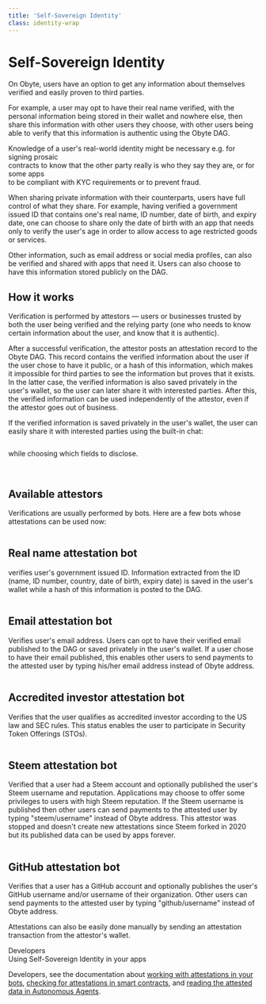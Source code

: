 ```yaml
---
title: 'Self-Sovereign Identity'
class: identity-wrap
---
```


# Self-Sovereign Identity
<div class="sub-block">
    On Obyte, users have an option to get any information about themselves verified and easily proven to third parties.
</div>
<div class="sub-text-block">
    <p>For example, a user may opt to have their real name verified, with the personal information being stored in their wallet and nowhere else, then share this information with other users they choose, with other users being able to verify that this information is authentic using the Obyte DAG.</p>
</div>

Knowledge of a user's real-world identity might be necessary e.g. for signing prosaic <br> 
contracts to know that the other party really is who they say they are, or for some apps <br> 
to be compliant with KYC requirements or to prevent fraud.

When sharing private information with their counterparts, users have full control of what they share. For example, having verified a government issued ID that contains one's real name, ID number, date of birth, and expiry date, one can choose to share only the date of birth with an app that needs only to verify the user's age in order to allow access to age restricted goods or services.

Other information, such as email address or social media profiles, can also be verified and shared with apps that need it. Users can also choose to have this information stored publicly on the DAG.

<div class="flex-block one">
    <div class="info-block">
        <h2>How it works</h2>
        <p>
            Verification is performed by attestors — users or businesses trusted by both the user being verified and the relying party (one who needs to know certain information about the user, and know that it is authentic).
        </p>
        <p>
            After a successful verification, the attestor posts an attestation record to the Obyte DAG. This record contains the verified information about the user if the user chose to have it public, or a hash of this information, which makes it impossible for third parties to see the information but proves that it exists. In the latter case, the verified information is also saved privately in the user's wallet, so the user can later share it with interested parties. After this, the verified information can be used independently of the attestor, even if the attestor goes out of business.
        </p>
        <p>
            If the verified information is saved privately in the user's wallet, the user can easily share it with interested parties using the built-in chat:
        </p>
        <img class="info-img" src="/user/themes/obyte/assets/identity/img1-bot_new.png" alt="">
        <p>while choosing which fields to disclose.</p>
    </div>
    <div class="img-block">
        <img src="/user/themes/obyte/assets/identity/img1_new.png" alt="">
        <img class="mobile" src="/user/themes/obyte/assets/identity/img1-mob_new.png" alt="">
    </div>
</div>

## Available attestors
Verifications are usually performed by bots. Here are a few bots whose attestations can be used now:
<br/>
<div class="attestors-list">
    <div class="attestor-block">
        <div class="img-block">
            <img src="/user/themes/obyte/assets/identity/svg1.svg" alt="">
        </div>
        <div class="info-block">
            <h2 class="title">Real name attestation bot</h2>
            <p>verifies user's government issued ID. Information extracted from the ID (name, ID number, country, date of birth, expiry date) is saved in the user's wallet while a hash of this information is posted to the DAG.</p>
        </div>
    </div>
    <div class="attestor-block">
        <div class="img-block">
            <img src="/user/themes/obyte/assets/identity/svg2.svg" alt="">
        </div>
        <div class="info-block">
            <h2 class="title">Email attestation bot</h2>
            <p>Verifies user's email address. Users can opt to have their verified email published to the DAG or saved privately in the user's wallet. If a user chose to have their email published, this enables other users to send payments to the attested user by typing his/her email address instead of Obyte address.</p>
        </div>
    </div>
    <div class="attestor-block">
        <div class="img-block">
            <img src="/user/themes/obyte/assets/identity/svg3.svg" alt="">
        </div>
        <div class="info-block">
            <h2 class="title">Accredited investor attestation bot</h2>
            <p>Verifies that the user qualifies as accredited investor according to the US law and SEC rules. This status enables the user to participate in Security Token Offerings (STOs).</p>
        </div>
    </div>
    <div class="attestor-block">
        <div class="img-block">
            <img src="/user/themes/obyte/assets/identity/svg4.svg" alt="">
        </div>
        <div class="info-block">
            <h2 class="title">Steem attestation bot</h2>
            <p>Verified that a user had a Steem account and optionally published the user's Steem username and reputation. Applications may choose to offer some privileges to users with high Steem reputation. If the Steem username is published then other users can send payments to the attested user by typing "steem/username" instead of Obyte address. This attestor was stopped and doesn't create new attestations since Steem forked in 2020 but its published data can be used by apps forever.</p>
        </div>
    </div>
    <div class="attestor-block">
        <div class="img-block">
            <img src="/user/themes/obyte/assets/identity/github.svg" alt="">
        </div>
        <div class="info-block">
            <h2 class="title">GitHub attestation bot</h2>
            <p>Verifies that a user has a GitHub account and optionally publishes the user's GitHub username and/or username of their organization. Other users can send payments to the attested user by typing "github/username" instead of Obyte address.</p>
        </div>
    </div>
</div>

Attestations can also be easily done manually by sending an attestation transaction from the attestor's wallet.

<div class="dev-blog">
    <div class="dev-img-block">
        <img src="/user/themes/obyte/assets/chatbots/doc.svg" alt="">
    </div>
    <div class="info-block">
        <div class="cat">Developers</div>
        <div class="title">Using Self-Sovereign Identity in your apps</div>
        <p>
            Developers, see the documentation about <a href="https://developer.obyte.org/private-profiles" target="_blank" rel="noopener">working with attestations in your bots</a>, 
            <a href="https://developer.obyte.org/contracts/reference#attested" target="_blank" rel="noopener">checking for attestations in smart contracts</a>, and <a href="https://developer.obyte.org/autonomous-agents/oscript-language-reference#attestation" target="_blank" rel="noopener">reading the attested data in Autonomous Agents</a>.
        </p>
    </div>
</div>

